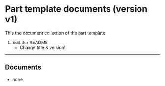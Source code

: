 <!-- Part <TITLE> documents (version <VERSION>) -->
# Part template documents (version v1)

<!-- SHORT DESCRIPTION -->
This the document collection of the part template.
1. Edit this README
   - Change title & version!

---
## Documents
<!-- LIST OF DOCUMENTS -->
- none